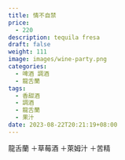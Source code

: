 ```yaml
---
title: 情不自禁
price:
  - 220
description: tequila fresa
draft: false
weight: 111
image: images/wine-party.png
categories:
  - 啤酒 調酒
  - 龍舌蘭
tags:
  - 香甜酒
  - 調酒
  - 龍舌蘭
  - 果汁
date: 2023-08-22T20:21:19+08:00
---
```

 龍舌蘭 ＋草莓酒 ＋萊姆汁  ＋苦精